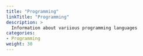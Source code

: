 ```yaml
---
title: "Programming"
linkTitle: "Programming"
description: >
  Information about variious programming languages
categories:
- Programming
weight: 30
---
```

